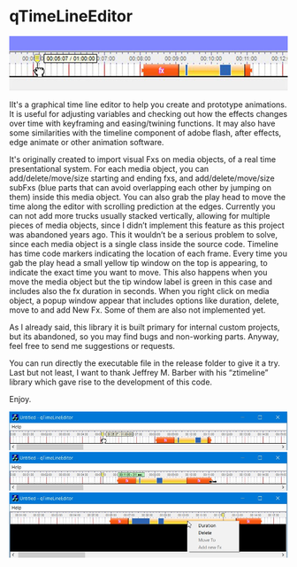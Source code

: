 # qTimeLineEditor

![Image1](/pics/qTimeLineEditor.jpg)

IIt's a graphical time line editor to help you create and prototype animations. It is useful for adjusting variables and checking out how the effects changes over time with keyframing and easing/twining functions. It may also have some similarities with the timeline component of adobe flash, after effects, edge animate or other animation software.


It's originally created to import visual Fxs on media objects, of a real time presentational system. For each media object, you can add/delete/move/size starting and ending fxs, and add/delete/move/size subFxs (blue parts that can avoid overlapping each other by jumping on them) inside this media object. You can also grab the play head to move the time along the editor with scrolling prediction at the edges. Currently you can not add more trucks usually stacked vertically, allowing for multiple pieces of media objects, since I didn’t implement this feature as this project was abandoned years ago. This it wouldn’t be a serious problem to solve, since each media object is a single class inside the source code. Timeline has time code markers indicating the location of each frame. Every time you gab the play head a small yellow tip window on the top is appearing, to indicate the exact time you want to move.  This also happens when you move the media object but the tip window label is green in this case and includes also the fx duration in seconds. When you right click on media object, a popup window appear that includes options like duration, delete, move to and add New Fx. Some of them are also not implemented yet. 


As I already said, this library it is built primary for internal custom projects, but its abandoned, so you may find bugs and non-working parts. Anyway, feel free to send me suggestions or requests.


You can run directly the executable file in the release folder to give it a try. Last but not least, I want to thank Jeffrey M. Barber with his “ztimeline” library which gave rise to the development of this code.

Enjoy.


![Image2](/pics/qTimeLineEditor1.jpg)
![Image3](/pics/qTimeLineEditor2.jpg)
![Image4](/pics/qTimeLineEditor3.jpg)

